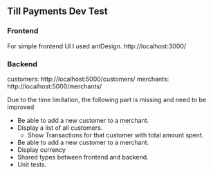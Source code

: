 ## Till Payments Dev Test

### Frontend

For simple frontend UI I used antDesign.
http://localhost:3000/

### Backend

customers:
http://localhost:5000/customers/
merchants:
http://localhost:5000/merchants/

Due to the time limitation, the following part is missing and need to be improved

- Be able to add a new customer to a merchant.
- Display a list of all customers.
  - Show Transactions for that customer with total amount spent.
- Be able to add a new customer to a merchant.
- Display currency
- Shared types between frontend and backend.
- Unit tests.
